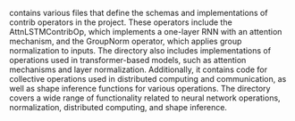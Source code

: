 contains various files that define the schemas and implementations of contrib operators in the project. These operators include the AttnLSTMContribOp, which implements a one-layer RNN with an attention mechanism, and the GroupNorm operator, which applies group normalization to inputs. The directory also includes implementations of operations used in transformer-based models, such as attention mechanisms and layer normalization. Additionally, it contains code for collective operations used in distributed computing and communication, as well as shape inference functions for various operations. The directory covers a wide range of functionality related to neural network operations, normalization, distributed computing, and shape inference.